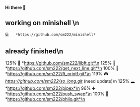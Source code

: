 ####	Hi there 👋

##	working on minishell \n
	💻	*https://github.com/sm222/minishell*

##	already finished\n
 125%	📘	*https://github.com/sm222/libft.git*\n
 125%	📝	*https://github.com/sm222/get_next_line.git*\n
 100%	💬	*https://github.com/sm222/ft_printf.git*\n
 119%	🎮	*https://github.com/sm222/so_long.git* (need update)\n
 125%	🕳 	*https://github.com/sm222/pipex*\n
  96%	➕	*https://github.com/sm222/push_swap*\n
 100%	🍝	*https://github.com/sm222/philo.git*\n


<!--
**sm222/sm222** is a ✨ _special_ ✨ repository because its `README.md` (this file) appears on your GitHub profile.

Here are some ideas to get you started:

- 🔭 I’m currently working on ...
- 🌱 I’m currently learning ...
- 👯 I’m looking to collaborate on ...
- 🤔 I’m looking for help with ...
- 💬 Ask me about ...
- 📫 How to reach me: ...
- 😄 Pronouns: ...
- ⚡ Fun fact: ...
-->
